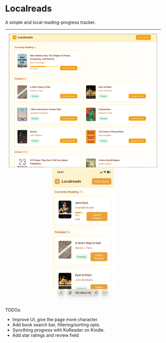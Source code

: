 # Localreads
A simple and local reading-progress tracker.

---
<p align="center">
  <img src="img/image.png" alt="Image 1" width="480"/>
  <img src="img/IMG_0443.png" alt="Image 2" width="200"/>
</p>

TODOs:
- Improve UI, give the page more character.
- Add book search bar, filtering/sorting opts.
- Syncthing progress with KoReader on Kindle.
- Add star ratings and review field
